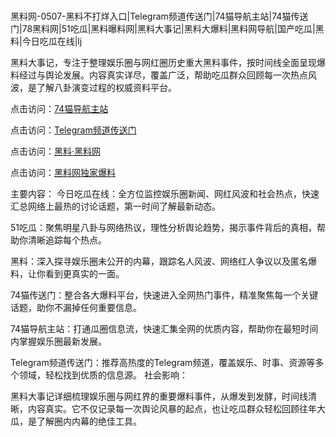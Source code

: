  #
黑料网-0507-黑料不打烊入口|Telegram频道传送门|74猫导航主站|74猫传送门|78黑料网|51吃瓜|黑料曝料网|黑料大事记|黑料大爆料|黑料网导航|国产吃瓜|黑料|今日吃瓜在线|lj

黑料大事记，专注于整理娱乐圈与网红圈历史重大黑料事件，按时间线全面呈现爆料经过与舆论发展。内容真实详尽，覆盖广泛，帮助吃瓜群众回顾每一次热点风波，是了解八卦演变过程的权威资料平台。


点击访问：<a href="https://74mao.com/">74猫导航主站</a>

点击访问：<a href="https://74mao.com/">Telegram频道传送门</a>

点击访问：<a href="https://haef.pages.dev/">黑料·黑料网</a>

点击访问：<a href="https://jha.pages.dev/">黑料网独家爆料</a>

主要内容：
 今日吃瓜在线：全方位监控娱乐圈新闻、网红风波和社会热点，快速汇总网络上最热的讨论话题，第一时间了解最新动态。

51吃瓜：聚焦明星八卦与网络热议，理性分析舆论趋势，揭示事件背后的真相，帮助你清晰追踪每个热点。

黑料：深入探寻娱乐圈未公开的内幕，跟踪名人风波、网络红人争议以及匿名爆料，让你看到更真实的一面。

74猫传送门：整合各大爆料平台，快速进入全网热门事件，精准聚焦每一个关键话题，助你不漏掉任何重要信息。

74猫导航主站：打通瓜圈信息流，快速汇集全网的优质内容，帮助你在最短时间内掌握娱乐圈最新发展。

Telegram频道传送门：推荐高热度的Telegram频道，覆盖娱乐、时事、资源等多个领域，轻松找到优质的信息源。
社会影响：

黑料大事记详细梳理娱乐圈与网红界的重要爆料事件，从爆发到发酵，时间线清晰，内容真实。它不仅记录每一次舆论风暴的起点，也让吃瓜群众轻松回顾往年大瓜，是了解圈内内幕的绝佳工具。

<span style="display:none;">[Canonical link](https://github.com/chibanh/67856 ）</span>
